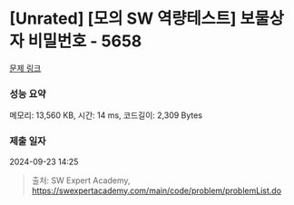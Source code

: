 # [Unrated] [모의 SW 역량테스트] 보물상자 비밀번호 - 5658 

[문제 링크](https://swexpertacademy.com/main/code/problem/problemDetail.do?contestProbId=AWXRUN9KfZ8DFAUo) 

### 성능 요약

메모리: 13,560 KB, 시간: 14 ms, 코드길이: 2,309 Bytes

### 제출 일자

2024-09-23 14:25



> 출처: SW Expert Academy, https://swexpertacademy.com/main/code/problem/problemList.do